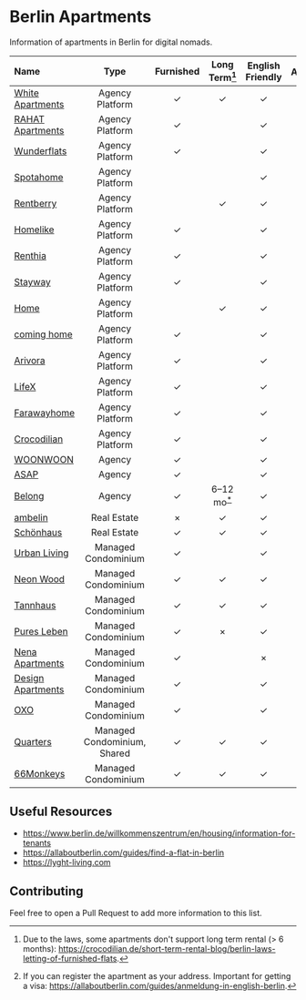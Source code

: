 # Berlin Apartments

Information of apartments in Berlin for digital nomads.

| Name | Type | Furnished | Long Term[^1] | English Friendly | Anmeldung[^2] |
|:--|:-:|:-:|:-:|:-:|:-:|
| [White Apartments](https://white-apartments.com) | Agency Platform | ✓ | ✓ | ✓ | ✓ |
| [RAHAT Apartments](https://www.rahat-apartments.de) | Agency Platform | ✓ |  | ✓ | ✓ |
| [Wunderflats](https://wunderflats.com) | Agency Platform | ✓ |  | ✓ | ✓ |
| [Spotahome](https://www.spotahome.com) | Agency Platform |  |  | ✓ | ✓ |
| [Rentberry](https://rentberry.com) | Agency Platform |  | ✓ | ✓ | ✓ |
| [Homelike](https://www.thehomelike.com) | Agency Platform | ✓ |  | ✓ | ✓ |
| [Renthia](https://renthia.com) | Agency Platform | ✓ |  | ✓ | ✓ |
| [Stayway](https://stayway.de) | Agency Platform | ✓ |  | ✓ | ✓ |
| [Home](https://home.ht) | Agency Platform |  | ✓ | ✓ | ✓ |
| [coming home](https://www.coming-home.com) | Agency Platform | ✓ |  | ✓ | ✓ |
| [Arivora](https://arivora.de) | Agency Platform | ✓ |  | ✓ | ✓ |
| [LifeX](https://www.joinlifex.com) | Agency Platform | ✓ |  | ✓ | ✓ |
| [Farawayhome](https://www.farawayhome.com) | Agency Platform | ✓ |  | ✓ | ✓ |
| [Crocodilian](https://crocodilian.de) | Agency Platform | ✓ |  | ✓ | ✓ |
| [WOONWOON](https://woonwoon.de) | Agency | ✓ |  | ✓ | ✓ |
| [ASAP](https://www.asapliving.de) | Agency | ✓ |  | ✓ | ✓ |
| [Belong](https://www.belong-living.com) | Agency | ✓ | 6–12 mo<sup>[*](https://www.belong-living.com/about-us/)</sup> | ✓ | ✓ |
| [ambelin](https://www.ambelin.de) | Real Estate | × | ✓ | ✓ | ✓ |
| [Schönhaus](https://schoenhaus.de) | Real Estate | ✓ | ✓ | ✓ | ✓ |
| [Urban Living](https://www.i-live-berlin.de) | Managed Condominium | ✓ |  | ✓ | ✓ |
| [Neon Wood](https://neonwood.com) | Managed Condominium | ✓ | ✓ | ✓ | ✓ |
| [Tannhaus](https://tannhaus.com) | Managed Condominium | ✓ | ✓ | ✓ | ✓ |
| [Pures Leben](https://www.pures-leben.de) | Managed Condominium | ✓ | × | ✓ | ✓ |
| [Nena Apartments](https://www.nena-apartments.de) | Managed Condominium | ✓ |  | × | ✓ |
| [Design Apartments](https://www.designapartments-berlin.de) | Managed Condominium | ✓ |  | ✓ | ✓ |
| [OXO](https://oxo-berlin.de) | Managed Condominium | ✓ |  | ✓ | ✓ |
| [Quarters](https://quarters.com) | Managed Condominium, Shared | ✓ | ✓ | ✓ | ✓ |
| [66Monkeys](https://www.66monkeys.de/) | Managed Condominium | ✓ | ✓ | ✓ | ✓ |


[^1]: Due to the laws, some apartments don't support long term rental (> 6 months): https://crocodilian.de/short-term-rental-blog/berlin-laws-letting-of-furnished-flats.
[^2]: If you can register the apartment as your address. Important for getting a visa: https://allaboutberlin.com/guides/anmeldung-in-english-berlin.

## Useful Resources

- https://www.berlin.de/willkommenszentrum/en/housing/information-for-tenants
- https://allaboutberlin.com/guides/find-a-flat-in-berlin
- https://lyght-living.com

## Contributing

Feel free to open a Pull Request to add more information to this list.
